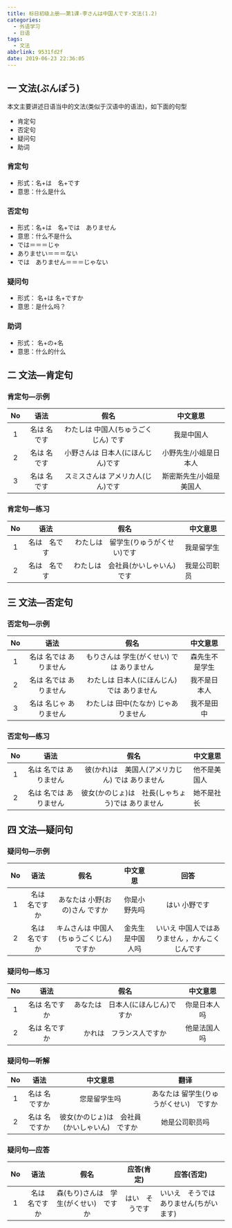 ```yaml
---
title: 标日初级上册——第1课-李さんは中国人です-文法(1.2)
categories:
  - 外语学习
  - 日语
tags:
  - 文法
abbrlink: 9531fd2f
date: 2019-06-23 22:36:05
---
```

## 一 文法(ぶんぽう)
本文主要讲述日语当中的文法(类似于汉语中的语法)，如下面的句型    

* 肯定句 
* 否定句
* 疑问句
* 助词

<!--more-->

###  肯定句
* 形式：名+は　名+です
* 意思：什么是什么

###  否定句
* 形式：名+は　名+では　ありません
* 意思：什么不是什么
* では＝＝＝じゃ
* ありませい＝＝＝ない
* では　ありません＝＝＝じゃない

###  疑问句
* 形式： 名+は  名+ですか
* 意思：是什么吗？

###  助词
* 形式： 名+の+名
* 意思：什么的什么

## 二 文法—肯定句

###  肯定句—示例
|  No  |    语法     |                 假名                 |        中文意思         |
| :--: | :---------: | :----------------------------------: | :---------------------: |
|  1   | 名は 名です | わたしは 中国人(ちゅうごくじん) です |       我是中国人        |
|  2   | 名は 名です |  小野さんは 日本人(にほんじん)です   |  小野先生/小姐是日本人  |
|  3   | 名は 名です |  スミスさんは アメリカ人(じん)です   | 斯密斯先生/小姐是美国人 |

###  肯定句—练习 
|  No  |     语法     |                 假名                 | 中文意思     |
| :--: | :----------: | :----------------------------------: | ------------ |
|  1   | 名は　名です | わたしは　留学生(りゅうがくせい)です | 我是留学生   |
|  2   | 名は　名です |  わたしは　会社員(かいしゃいん)です  | 我是公司职员 |

## 三 文法—否定句

###  否定句—示例
|  No  |          语法          |                     假名                     |    中文意思    |
| :--: | :--------------------: | :------------------------------------------: | :------------: |
|  1   | 名は 名では ありません |  もりさんは 学生(がくせい) では ありません   | 森先生不是学生 |
|  2   | 名は 名では ありません | わたしは  日本人(にほんじん) では ありません |  我不是日本人  |
|  3   | 名は 名じゃ ありません |     わたしは 田中(たなか) じゃありません     |   我不是田中   |

###  否定句—练习 
|  No  |          语法          |                       假名                        | 中文意思     |
| :--: | :--------------------: | :-----------------------------------------------: | ------------ |
|  1   | 名は 名では ありません | 彼(かれ)は　美国人(アメリカじん) では ありません  | 他不是美国人 |
|  2   | 名は 名では ありません | 彼女(かのじょ)は　社長(しゃちょう)では ありません | 她不是社长   |

## 四 文法—疑问句

###  疑问句—示例
|  No  |      语法      |                   假名                   |     中文意思     |                      回答                      |
| :--: | :------------: | :--------------------------------------: | :--------------: | :--------------------------------------------: |
|  1   | 名は  名ですか |     あなたは  小野(おの)さん ですか      |   你是小野先吗   |                 はい 小野です                  |
|  2   | 名は  名ですか | キムさんは  中国人(ちゅうごくじん)ですか | 金先生是中国人吗 | いいえ 中国人ではありません ，かんこくじんです |

###  疑问句—练习 
|  No  |      语法      |                假名                |   中文意思   |
| :--: | :------------: | :--------------------------------: | :----------: |
|  1   | 名は  名ですか | あなたは　日本人(にほんじん)ですか | 你是日本人吗 |
|  2   | 名は  名ですか |      かれは　フランス人ですか      | 他是法国人吗 |

###  疑问句—听解
|  No  |      语法      |                    中文意思                    |                  翻译                   |
| :--: | :------------: | :--------------------------------------------: | :-------------------------------------: |
|  1   | 名は  名ですか |                  您是留学生吗                  | あなたは 留学生(りゅうがくせい)　ですか |
|  2   | 名は  名ですか | 彼女(かのじょ)は　会社員(かいしゃいん)　ですか |             她是公司职员吗              |

###  疑问句—应答
|  No  |      语法      |                  假名                  |   应答(肯定)   | 应答(否定)                             |
| :--: | :------------: | :------------------------------------: | :------------: | -------------------------------------- |
|  1   | 名は  名ですか | 森(もり)さんは　学生(がくせい)　ですか | はい　そうです | いいえ　そうではありません(ちがいます) |
